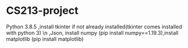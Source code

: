 # CS213-project
Python 3.8.5
,install tkinter if not already installed(tkinter comes installed with python 3) \n ,Json, install numpy (pip install numpy==1.19.3),install matplotlib (pip install matplotlib)
